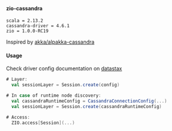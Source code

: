 
#### zio-cassandra

```text
scala = 2.13.2
cassandra-driver = 4.6.1
zio = 1.0.0-RC19
```

Inspired by [akka/alpakka-cassandra](https://doc.akka.io/docs/alpakka/current/cassandra.html)


#### Usage

Check driver config documentation on [datastax](https://docs.datastax.com/en/developer/java-driver/4.6/manual/core/)

```scala
# Layer:
  val sessionLayer = Session.create(config)

# In case of runtime node discovery:
  val cassandraRuntimeConfig = CassandraConnectionConfig(...)
  val sessionLayer = Session.create(cassandraRuntimeConfig)

# Access:
  ZIO.access[Session](...)

```
